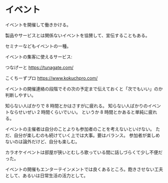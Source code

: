 # イベント

イベントを開催して働きかける。

製品やサービスとは関係ないイベントを協賛して、宣伝することもある。

セミナーなどもイベントの一種。

イベントの集客に使えるサービス:

つなげーと
https://tunagate.com/

こくちーずプロ
https://www.kokuchpro.com/

イベントの開催連絡の段階でその次の予定まで伝えておくと「次でもいい」のか判断しやすい。

知らない人ばかりで 8 時間とかはさすがに疲れる。
知らない人ばかりのイベントならせいぜい 2 時間くらいでいい。
というか 8 時間とかあると単純に疲れる。

イベントの主催者は自分のことよりも参加者のことを考えないといけない。
ただ、自分が楽しむのも続けていく上では大事。要はバランス。
参加者が楽しめないのは論外だけど、自分も楽しむ。

カラオケイベントは部屋が狭いとむしろ歌っている間に話しづらくて少し不便だった。

イベントの開催もエンターテインメントでは良くあるところ。飽きさせない工夫として、あるいは日常生活の活力として。
